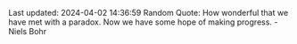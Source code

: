 Last updated: 2024-04-02 14:36:59
Random Quote: How wonderful that we have met with a paradox. Now we have some hope of making progress. - Niels Bohr